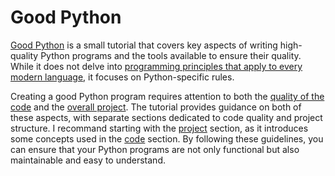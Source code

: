 # Good Python

[Good Python](https://github.com/le-chartreux/good-python/) is a small tutorial that covers key aspects of writing high-quality Python programs and the tools available to ensure their quality.
While it does not delve into [programming principles that apply to every modern language](https://en.wikipedia.org/wiki/Category:Programming_principles), it focuses on Python-specific rules.

Creating a good Python program requires attention to both the [quality of the code](code/README.md) and the [overall project](project/README.md).
The tutorial provides guidance on both of these aspects, with separate sections dedicated to code quality and project structure.
I recommand starting with the [project](project/README.md) section, as it introduces some concepts used in the [code](code/README.md) section.
By following these guidelines, you can ensure that your Python programs are not only functional but also maintainable and easy to understand.
